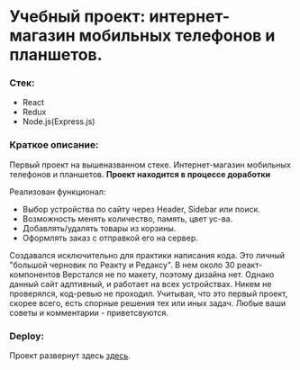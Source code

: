 # Учебный проект: интернет-магазин мобильных телефонов и планшетов.

### Стек:

- React
- Redux
- Node.js(Express.js)

### Краткое описание:

Первый проект на вышеназванном стеке. Интернет-магазин мобильных телефонов и планшетов.
**Проект находится в процессе доработки**

Реализован функционал:

- Выбор устройства по сайту через Header, Sidebar или поиск.
- Возможность менять количество, память, цвет ус-ва.
- Добавлять/удалять товары из корзины.
- Оформлять заказ с отправкой его на сервер.

Создавался исключительно для практики написания кода. Это личный "большой черновик по Реакту и Редаксу". В нем около 30 реакт-компонентов Верстался не по макету, поэтому дизайна нет. Однако данный сайт адптивный, и работает на всех устройствах. Никем не проверялся, код-ревью не проходил. Учитывая, что это первый проект, скорее всего, есть спорные решения тех или иных задач. Любые ваши советы и комментарии - приветсвуются.

### Deploy:

Проект развернут здесь [здесь](https://roman178.github.io/the-online-mobile-phone-store).
